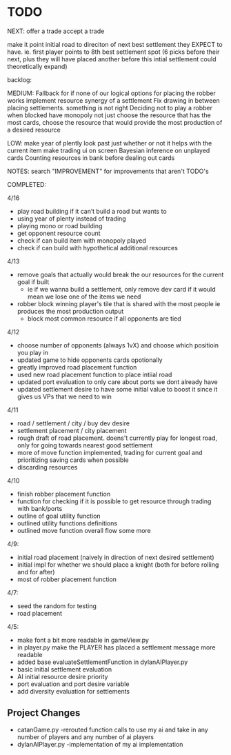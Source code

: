 # TODO
NEXT:
offer a trade
accept a trade


make it point initial road to direciton of next best settlement they EXPECT to have. ie. first player points to 8th best settlement spot (6 picks before their next, plus they will have placed another before this intial settlement could theoretically expand)

backlog:

MEDIUM: 
Fallback for if none of our logical options for placing the robber works
implement resource synergy of a settlement
Fix drawing in between placing settlements. something is not right
Deciding not to play a robber when blocked
have monopoly not just choose the resource that has the most cards, choose the resource that would provide the most production of a desired resource


LOW:
make year of plently look past just whether or not it helps with the current item
make trading ui on screen
Bayesian inference on unplayed cards
Counting resources in bank before dealing out cards

NOTES:
search "IMPROVEMENT" for improvements that aren't TODO's


COMPLETED:

4/16
- play road building if it can’t build a road but wants to
- using year of plenty instead of trading
- playing mono or road building
- get opponent resource count
- check if can build item with monopoly played
- check if can build with hypothetical additional resources


4/13
- remove goals that actually would break the our resources for the current goal if built
    - ie if we wanna build a settlement, only remove dev card if it would mean we lose one of the items we need
- robber block winning player's tile that is shared with the most people ie produces the most production output 
    - block most common resource if all opponents are tied

4/12
- choose number of opponents (always 1vX) and choose which positioin you play in
- updated game to hide opponents cards opotionally
- greatly improved road placement function
- used new road placement function to place intiial road
- updated port evaluation to only care about ports we dont already have
- updated settlement desire to have some initial value to boost it since it gives us VPs that we need to win


4/11
- road / settlement / city / buy dev desire
- settlement placement / city placement
- rough draft of road placement. doens't currently play for longest road, only for going towards nearest good settlement
- more of move function implemented, trading for current goal and prioritizing saving cards when possible
- discarding resources

4/10
- finish robber placement function
- function for checking if it is possible to get resource through trading with bank/ports
- outline of goal utility function
- outlined utility functions definitions
- outlined move function overall flow some more


4/9:
- initial road placement (naively in direction of next desired settlement)
- initial impl for whether we should place a knight (both for before rolling and for after)
- most of robber placement function

4/7:
- seed the random for testing
- road placement


4/5:
- make font a bit more readable in gameView.py
- in player.py make the PLAYER has placed a settlement message more readable
- added base evaluateSettlementFunction in dylanAIPlayer.py
- basic initial settlement evaluation
- AI initial resource desire priority
- port evaluation and port desire variable
- add diversity evaluation for settlements





## Project Changes
- catanGame.py -rerouted function calls to use my ai and take in any number of players and any number of ai players
- dylanAIPlayer.py -implementation of my ai implementation


## 